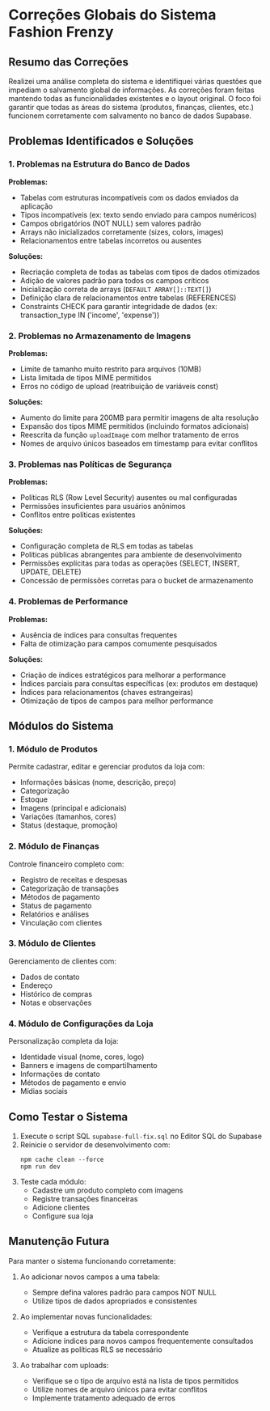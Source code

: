 # Correções Globais do Sistema Fashion Frenzy

## Resumo das Correções

Realizei uma análise completa do sistema e identifiquei várias questões que impediam o salvamento global de informações. As correções foram feitas mantendo todas as funcionalidades existentes e o layout original. O foco foi garantir que todas as áreas do sistema (produtos, finanças, clientes, etc.) funcionem corretamente com salvamento no banco de dados Supabase.

## Problemas Identificados e Soluções

### 1. Problemas na Estrutura do Banco de Dados

**Problemas:**
- Tabelas com estruturas incompatíveis com os dados enviados da aplicação
- Tipos incompatíveis (ex: texto sendo enviado para campos numéricos)
- Campos obrigatórios (NOT NULL) sem valores padrão
- Arrays não inicializados corretamente (sizes, colors, images)
- Relacionamentos entre tabelas incorretos ou ausentes

**Soluções:**
- Recriação completa de todas as tabelas com tipos de dados otimizados
- Adição de valores padrão para todos os campos críticos
- Inicialização correta de arrays (`DEFAULT ARRAY[]::TEXT[]`)
- Definição clara de relacionamentos entre tabelas (REFERENCES)
- Constraints CHECK para garantir integridade de dados (ex: transaction_type IN ('income', 'expense'))

### 2. Problemas no Armazenamento de Imagens

**Problemas:**
- Limite de tamanho muito restrito para arquivos (10MB)
- Lista limitada de tipos MIME permitidos
- Erros no código de upload (reatribuição de variáveis const)

**Soluções:**
- Aumento do limite para 200MB para permitir imagens de alta resolução
- Expansão dos tipos MIME permitidos (incluindo formatos adicionais)
- Reescrita da função `uploadImage` com melhor tratamento de erros
- Nomes de arquivo únicos baseados em timestamp para evitar conflitos

### 3. Problemas nas Políticas de Segurança

**Problemas:**
- Políticas RLS (Row Level Security) ausentes ou mal configuradas
- Permissões insuficientes para usuários anônimos
- Conflitos entre políticas existentes

**Soluções:**
- Configuração completa de RLS em todas as tabelas
- Políticas públicas abrangentes para ambiente de desenvolvimento
- Permissões explícitas para todas as operações (SELECT, INSERT, UPDATE, DELETE)
- Concessão de permissões corretas para o bucket de armazenamento

### 4. Problemas de Performance

**Problemas:**
- Ausência de índices para consultas frequentes
- Falta de otimização para campos comumente pesquisados

**Soluções:**
- Criação de índices estratégicos para melhorar a performance
- Índices parciais para consultas específicas (ex: produtos em destaque)
- Índices para relacionamentos (chaves estrangeiras)
- Otimização de tipos de campos para melhor performance

## Módulos do Sistema

### 1. Módulo de Produtos

Permite cadastrar, editar e gerenciar produtos da loja com:
- Informações básicas (nome, descrição, preço)
- Categorização
- Estoque
- Imagens (principal e adicionais)
- Variações (tamanhos, cores)
- Status (destaque, promoção)

### 2. Módulo de Finanças

Controle financeiro completo com:
- Registro de receitas e despesas
- Categorização de transações
- Métodos de pagamento
- Status de pagamento
- Relatórios e análises
- Vinculação com clientes

### 3. Módulo de Clientes

Gerenciamento de clientes com:
- Dados de contato
- Endereço
- Histórico de compras
- Notas e observações

### 4. Módulo de Configurações da Loja

Personalização completa da loja:
- Identidade visual (nome, cores, logo)
- Banners e imagens de compartilhamento
- Informações de contato
- Métodos de pagamento e envio
- Mídias sociais

## Como Testar o Sistema

1. Execute o script SQL `supabase-full-fix.sql` no Editor SQL do Supabase
2. Reinicie o servidor de desenvolvimento com:
   ```
   npm cache clean --force
   npm run dev
   ```
3. Teste cada módulo:
   - Cadastre um produto completo com imagens
   - Registre transações financeiras
   - Adicione clientes
   - Configure sua loja

## Manutenção Futura

Para manter o sistema funcionando corretamente:

1. Ao adicionar novos campos a uma tabela:
   - Sempre defina valores padrão para campos NOT NULL
   - Utilize tipos de dados apropriados e consistentes

2. Ao implementar novas funcionalidades:
   - Verifique a estrutura da tabela correspondente
   - Adicione índices para novos campos frequentemente consultados
   - Atualize as políticas RLS se necessário

3. Ao trabalhar com uploads:
   - Verifique se o tipo de arquivo está na lista de tipos permitidos
   - Utilize nomes de arquivo únicos para evitar conflitos
   - Implemente tratamento adequado de erros 